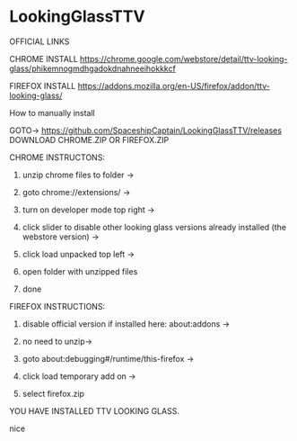 # LookingGlassTTV

OFFICIAL LINKS

CHROME INSTALL
https://chrome.google.com/webstore/detail/ttv-looking-glass/phikemnogmdhgadokdnahneeihokkkcf

FIREFOX INSTALL
https://addons.mozilla.org/en-US/firefox/addon/ttv-looking-glass/


How to manually install


GOTO-> https://github.com/SpaceshipCaptain/LookingGlassTTV/releases
DOWNLOAD CHROME.ZIP OR FIREFOX.ZIP

CHROME INSTRUCTONS:

  1. unzip chrome files to folder ->

  2. goto chrome://extensions/ -> 

  3. turn on developer mode top right -> 

  4. click slider to disable other looking glass versions already installed (the webstore version) ->

  5. click load unpacked top left -> 

  6. open folder with unzipped files

  7. done


FIREFOX INSTRUCTIONS:

  1. disable official version if installed here: about:addons ->

  2. no need to unzip->

  3. goto about:debugging#/runtime/this-firefox ->

  4. click load temporary add on ->

  5. select firefox.zip


YOU HAVE INSTALLED TTV LOOKING GLASS.

nice


